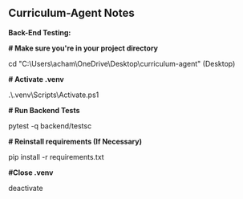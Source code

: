 ## **Curriculum-Agent Notes**



**Back-End Testing:**



**# Make sure you're in your project directory**

cd "C:\\Users\\acham\\OneDrive\\Desktop\\curriculum-agent" (Desktop)



**# Activate .venv**

.\\.venv\\Scripts\\Activate.ps1



**# Run Backend Tests**

pytest -q backend/testsc



**# Reinstall requirements (If Necessary)**

pip install -r requirements.txt



**#Close .venv**

deactivate

